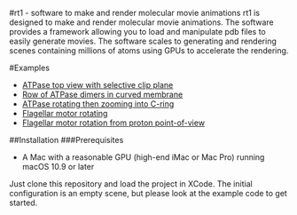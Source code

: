 #rt1 - software to make and render molecular movie animations
rt1 is designed to make and render molecular movie animations. The software provides a framework allowing you to load and manipulate pdb files to easily generate movies. The software scales to generating and rendering scenes containing millions of atoms using GPUs to accelerate the rendering.

#Examples
- [ATPase top view with selective clip plane](https://youtu.be/b2W7l0rWg0w)
- [Row of ATPase dimers in curved membrane](https://youtu.be/P2rfZkK9Lv4)
- [ATPase rotating then zooming into C-ring](https://youtu.be/KMIf79RdINQ)
- [Flagellar motor rotating](https://youtu.be/hFH27Dq2AQ0)
- [Flagellar motor rotation from proton point-of-view](https://youtu.be/8qXhmkV3QSA)

##Installation
###Prerequisites
- A Mac with a reasonable GPU (high-end iMac or Mac Pro) running macOS 10.9 or later

Just clone this repository and load the project in XCode. The initial configuration is an empty scene, but please look at the example code to get started.
